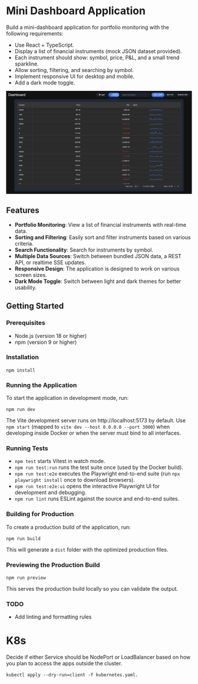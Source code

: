 # Mini Dashboard Application

Build a mini-dashboard application for portfolio monitoring with the following requirements:
*	Use React + TypeScript.
*	Display a list of financial instruments (mock JSON dataset provided).
*	Each instrument should show: symbol, price, P&L, and a small trend sparkline.
*	Allow sorting, filtering, and searching by symbol.
*	Implement responsive UI for desktop and mobile.
*	Add a dark mode toggle.

![alt text](image.png)

## Features

- **Portfolio Monitoring**: View a list of financial instruments with real-time data.
- **Sorting and Filtering**: Easily sort and filter instruments based on various criteria.
- **Search Functionality**: Search for instruments by symbol.
- **Multiple Data Sources**: Switch between bundled JSON data, a REST API, or realtime SSE updates.
- **Responsive Design**: The application is designed to work on various screen sizes.
- **Dark Mode Toggle**: Switch between light and dark themes for better usability.

## Getting Started

### Prerequisites

- Node.js (version 18 or higher)
- npm (version 9 or higher)

### Installation
   ```
   npm install
   ```

### Running the Application

To start the application in development mode, run:

```
npm run dev
```

The Vite development server runs on http://localhost:5173 by default. Use `npm start` (mapped to `vite dev --host 0.0.0.0 --port 3000`) when developing inside Docker or when the server must bind to all interfaces.

### Running Tests

- `npm test` starts Vitest in watch mode.
- `npm run test:run` runs the test suite once (used by the Docker build).
- `npm run test:e2e` executes the Playwright end-to-end suite (run `npx playwright install` once to download browsers).
- `npm run test:e2e:ui` opens the interactive Playwright UI for development and debugging.
- `npm run lint` runs ESLint against the source and end-to-end suites.

### Building for Production

To create a production build of the application, run:

```
npm run build
```

This will generate a `dist` folder with the optimized production files.

### Previewing the Production Build

```
npm run preview
```

This serves the production build locally so you can validate the output.

### TODO
* Add linting and formatting rules

# K8s
Decide if either Service should be NodePort or LoadBalancer based on how you plan to access the apps outside the cluster.
```
kubectl apply --dry-run=client -f kubernetes.yaml.
```
